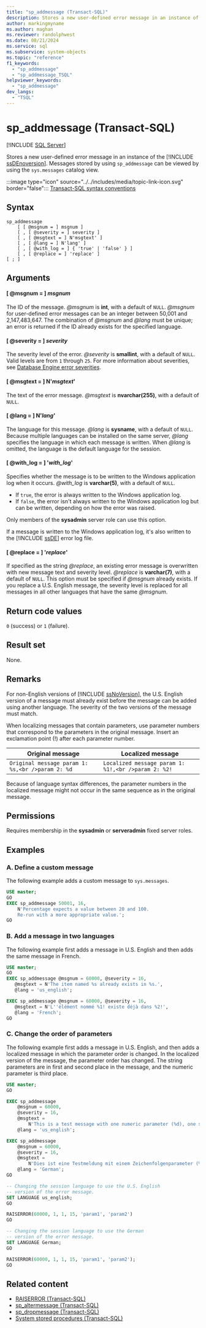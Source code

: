 ```yaml
---
title: "sp_addmessage (Transact-SQL)"
description: Stores a new user-defined error message in an instance of the SQL Server Database Engine.
author: markingmyname
ms.author: maghan
ms.reviewer: randolphwest
ms.date: 08/21/2024
ms.service: sql
ms.subservice: system-objects
ms.topic: "reference"
f1_keywords:
  - "sp_addmessage"
  - "sp_addmessage_TSQL"
helpviewer_keywords:
  - "sp_addmessage"
dev_langs:
  - "TSQL"
---
```

# sp_addmessage (Transact-SQL)

[!INCLUDE [SQL Server](../../includes/applies-to-version/sqlserver.md)]

Stores a new user-defined error message in an instance of the [!INCLUDE [ssDEnoversion](../../includes/ssdenoversion-md.md)]. Messages stored by using `sp_addmessage` can be viewed by using the `sys.messages` catalog view.

:::image type="icon" source="../../includes/media/topic-link-icon.svg" border="false"::: [Transact-SQL syntax conventions](../../t-sql/language-elements/transact-sql-syntax-conventions-transact-sql.md)

## Syntax

```syntaxsql
sp_addmessage
    [ [ @msgnum = ] msgnum ]
    [ , [ @severity = ] severity ]
    [ , [ @msgtext = ] N'msgtext' ]
    [ , [ @lang = ] N'lang' ]
    [ , [ @with_log = ] { 'true' | 'false' } ]
    [ , [ @replace = ] 'replace' ]
[ ; ]
```

## Arguments

#### [ @msgnum = ] *msgnum*

The ID of the message. *@msgnum* is **int**, with a default of `NULL`. *@msgnum* for user-defined error messages can be an integer between 50,001 and 2,147,483,647. The combination of *@msgnum* and *@lang* must be unique; an error is returned if the ID already exists for the specified language.

#### [ @severity = ] *severity*

The severity level of the error. *@severity* is **smallint**, with a default of `NULL`. Valid levels are from `1` through `25`. For more information about severities, see [Database Engine error severities](../errors-events/database-engine-error-severities.md).

#### [ @msgtext = ] N'*msgtext*'

The text of the error message. *@msgtext* is **nvarchar(255)**, with a default of `NULL`.

#### [ @lang = ] N'*lang*'

The language for this message. *@lang* is **sysname**, with a default of `NULL`. Because multiple languages can be installed on the same server, *@lang* specifies the language in which each message is written. When *@lang* is omitted, the language is the default language for the session.

#### [ @with_log = ] '*with_log*'

Specifies whether the message is to be written to the Windows application log when it occurs. *@with_log* is **varchar(5)**, with a default of `NULL`.

- If `true`, the error is always written to the Windows application log.
- If `false`, the error isn't always written to the Windows application log but can be written, depending on how the error was raised.

Only members of the **sysadmin** server role can use this option.

If a message is written to the Windows application log, it's also written to the [!INCLUDE [ssDE](../../includes/ssde-md.md)] error log file.

#### [ @replace = ] '*replace*'

If specified as the string *@replace*, an existing error message is overwritten with new message text and severity level. *@replace* is **varchar(7)**, with a default of `NULL`. This option must be specified if *@msgnum* already exists. If you replace a U.S. English message, the severity level is replaced for all messages in all other languages that have the same *@msgnum*.

## Return code values

`0` (success) or `1` (failure).

## Result set

None.

## Remarks

For non-English versions of [!INCLUDE [ssNoVersion](../../includes/ssnoversion-md.md)], the U.S. English version of a message must already exist before the message can be added using another language. The severity of the two versions of the message must match.

When localizing messages that contain parameters, use parameter numbers that correspond to the parameters in the original message. Insert an exclamation point (!) after each parameter number.

| Original message | Localized message |
| --- | --- |
| `Original message param 1: %s,<br />param 2: %d` | `Localized message param 1: %1!,<br />param 2: %2!` |

Because of language syntax differences, the parameter numbers in the localized message might not occur in the same sequence as in the original message.

## Permissions

Requires membership in the **sysadmin** or **serveradmin** fixed server roles.

## Examples

### A. Define a custom message

The following example adds a custom message to `sys.messages`.

```sql
USE master;
GO
EXEC sp_addmessage 50001, 16,
    N'Percentage expects a value between 20 and 100.
    Re-run with a more appropriate value.';
GO
```

### B. Add a message in two languages

The following example first adds a message in U.S. English and then adds the same message in French.

```sql
USE master;
GO
EXEC sp_addmessage @msgnum = 60000, @severity = 16,
   @msgtext = N'The item named %s already exists in %s.',
   @lang = 'us_english';

EXEC sp_addmessage @msgnum = 60000, @severity = 16,
   @msgtext = N'L''élément nommé %1! existe déjà dans %2!',
   @lang = 'French';
GO
```

### C. Change the order of parameters

The following example first adds a message in U.S. English, and then adds a localized message in which the parameter order is changed. In the localized version of the message, the parameter order has changed. The string parameters are in first and second place in the message, and the numeric parameter is third place.

```sql
USE master;
GO

EXEC sp_addmessage
    @msgnum = 60000,
    @severity = 16,
    @msgtext =
        N'This is a test message with one numeric parameter (%d), one string parameter (%s), and another string parameter (%s).',
    @lang = 'us_english';

EXEC sp_addmessage
    @msgnum = 60000,
    @severity = 16,
    @msgtext =
        N'Dies ist eine Testmeldung mit einem Zeichenfolgenparameter (%3!), einem weiteren Zeichenfolgenparameter (%2!), und einem numerischen Parameter (%1!).',
    @lang = 'German';
GO

-- Changing the session language to use the U.S. English
-- version of the error message.
SET LANGUAGE us_english;
GO

RAISERROR(60000, 1, 1, 15, 'param1', 'param2')
GO

-- Changing the session language to use the German
-- version of the error message.
SET LANGUAGE German;
GO

RAISERROR(60000, 1, 1, 15, 'param1', 'param2');
GO
```

## Related content

- [RAISERROR (Transact-SQL)](../../t-sql/language-elements/raiserror-transact-sql.md)
- [sp_altermessage (Transact-SQL)](sp-altermessage-transact-sql.md)
- [sp_dropmessage (Transact-SQL)](sp-dropmessage-transact-sql.md)
- [System stored procedures (Transact-SQL)](system-stored-procedures-transact-sql.md)
